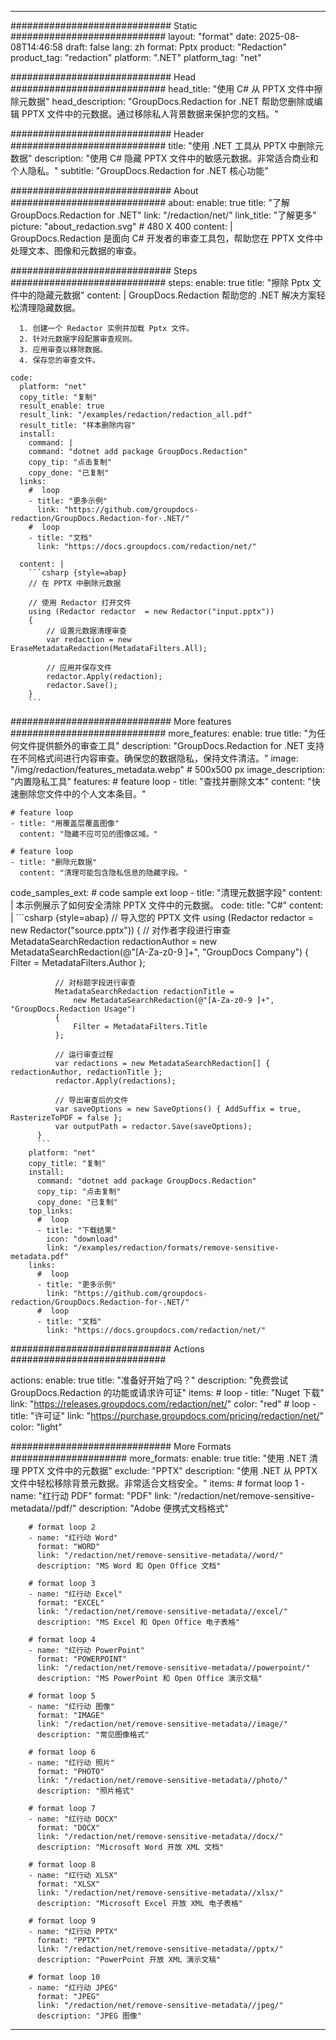 
---
############################# Static ############################
layout: "format"
date:  2025-08-08T14:46:58
draft: false
lang: zh
format: Pptx
product: "Redaction"
product_tag: "redaction"
platform: ".NET"
platform_tag: "net"

############################# Head ############################
head_title: "使用 C# 从 PPTX 文件中擦除元数据"
head_description: "GroupDocs.Redaction for .NET 帮助您删除或编辑 PPTX 文件中的元数据。通过移除私人背景数据来保护您的文档。"

############################# Header ############################
title: "使用 .NET 工具从 PPTX 中删除元数据" 
description: "使用 C# 隐藏 PPTX 文件中的敏感元数据。非常适合商业和个人隐私。"
subtitle: "GroupDocs.Redaction for .NET 核心功能" 

############################# About ############################
about:
    enable: true
    title: "了解 GroupDocs.Redaction for .NET"
    link: "/redaction/net/"
    link_title: "了解更多"
    picture: "about_redaction.svg" # 480 X 400
    content: |
       GroupDocs.Redaction 是面向 C# 开发者的审查工具包，帮助您在 PPTX 文件中处理文本、图像和元数据的审查。

############################# Steps ############################
steps:
    enable: true
    title: "擦除 Pptx 文件中的隐藏元数据"
    content: |
      GroupDocs.Redaction 帮助您的 .NET 解决方案轻松清理隐藏数据。
      
      1. 创建一个 Redactor 实例并加载 Pptx 文件。
      2. 针对元数据字段配置审查规则。
      3. 应用审查以移除数据。
      4. 保存您的审查文件。
   
    code:
      platform: "net"
      copy_title: "复制"
      result_enable: true
      result_link: "/examples/redaction/redaction_all.pdf"
      result_title: "样本删除内容"
      install:
        command: |
        command: "dotnet add package GroupDocs.Redaction"
        copy_tip: "点击复制"
        copy_done: "已复制"
      links:
        #  loop
        - title: "更多示例"
          link: "https://github.com/groupdocs-redaction/GroupDocs.Redaction-for-.NET/"
        #  loop
        - title: "文档"
          link: "https://docs.groupdocs.com/redaction/net/"
          
      content: |
        ```csharp {style=abap}
        // 在 PPTX 中删除元数据

        // 使用 Redactor 打开文件
        using (Redactor redactor  = new Redactor("input.pptx"))
        {
            // 设置元数据清理审查
            var redaction = new EraseMetadataRedaction(MetadataFilters.All);
            
            // 应用并保存文件
            redactor.Apply(redaction);
            redactor.Save();
        }
        ```            


############################# More features ############################
more_features:
  enable: true
  title: "为任何文件提供额外的审查工具"
  description: "GroupDocs.Redaction for .NET 支持在不同格式间进行内容审查。确保您的数据隐私，保持文件清洁。"
  image: "/img/redaction/features_metadata.webp" # 500x500 px
  image_description: "内置隐私工具"
  features:
    # feature loop
    - title: "查找并删除文本"
      content: "快速删除您文件中的个人文本条目。"

    # feature loop
    - title: "用覆盖层覆盖图像"
      content: "隐藏不应可见的图像区域。"

    # feature loop
    - title: "删除元数据"
      content: "清理可能包含隐私信息的隐藏字段。"
      
  code_samples_ext:
    # code sample ext loop
    - title: "清理元数据字段"
      content: |
        本示例展示了如何安全清除 PPTX 文件中的元数据。
      code:
        title: "C#"
        content: |
          ```csharp {style=abap}
          //  导入您的 PPTX 文件
          using (Redactor redactor  = new Redactor("source.pptx"))
          {
              // 对作者字段进行审查
              MetadataSearchRedaction redactionAuthor = 
                  new MetadataSearchRedaction(@"[A-Za-z0-9 ]+", "GroupDocs Company")
              {
                  Filter = MetadataFilters.Author
              };

              // 对标题字段进行审查
              MetadataSearchRedaction redactionTitle = 
                  new MetadataSearchRedaction(@"[A-Za-z0-9 ]+", "GroupDocs.Redaction Usage")
              {
                  Filter = MetadataFilters.Title
              };

              // 运行审查过程
              var redactions = new MetadataSearchRedaction[] { redactionAuthor, redactionTitle };
              redactor.Apply(redactions);

              // 导出审查后的文件
              var saveOptions = new SaveOptions() { AddSuffix = true, RasterizeToPDF = false };
              var outputPath = redactor.Save(saveOptions);
          }
          ```
        platform: "net"
        copy_title: "复制"
        install:
          command: "dotnet add package GroupDocs.Redaction"
          copy_tip: "点击复制"
          copy_done: "已复制"
        top_links:
          #  loop
          - title: "下载结果"
            icon: "download"
            link: "/examples/redaction/formats/remove-sensitive-metadata.pdf"
        links:
          #  loop
          - title: "更多示例"
            link: "https://github.com/groupdocs-redaction/GroupDocs.Redaction-for-.NET/"
          #  loop
          - title: "文档"
            link: "https://docs.groupdocs.com/redaction/net/"


############################# Actions ############################

actions:
  enable: true
  title: "准备好开始了吗？"
  description: "免费尝试 GroupDocs.Redaction 的功能或请求许可证"
  items:
    #  loop
    - title: "Nuget 下载"
      link: "https://releases.groupdocs.com/redaction/net/"
      color: "red"
        #  loop
    - title: "许可证"
      link: "https://purchase.groupdocs.com/pricing/redaction/net/"
      color: "light"


############################# More Formats #####################
more_formats:
    enable: true
    title: "使用 .NET 清理 PPTX 文件中的元数据"
    exclude: "PPTX"
    description: "使用 .NET 从 PPTX 文件中轻松移除背景元数据。非常适合文档安全。"
    items: 
        # format loop 1
        - name: "红行动 PDF"
          format: "PDF"
          link: "/redaction/net/remove-sensitive-metadata//pdf/"
          description: "Adobe 便携式文档格式"

        # format loop 2
        - name: "红行动 Word"
          format: "WORD"
          link: "/redaction/net/remove-sensitive-metadata//word/"
          description: "MS Word 和 Open Office 文档"
          
        # format loop 3
        - name: "红行动 Excel"
          format: "EXCEL"
          link: "/redaction/net/remove-sensitive-metadata//excel/"
          description: "MS Excel 和 Open Office 电子表格"

        # format loop 4
        - name: "红行动 PowerPoint"
          format: "POWERPOINT"
          link: "/redaction/net/remove-sensitive-metadata//powerpoint/"
          description: "MS PowerPoint 和 Open Office 演示文稿"

        # format loop 5
        - name: "红行动 图像"
          format: "IMAGE"
          link: "/redaction/net/remove-sensitive-metadata//image/"
          description: "常见图像格式"

        # format loop 6
        - name: "红行动 照片"
          format: "PHOTO"
          link: "/redaction/net/remove-sensitive-metadata//photo/"
          description: "照片格式"

        # format loop 7
        - name: "红行动 DOCX"
          format: "DOCX"
          link: "/redaction/net/remove-sensitive-metadata//docx/"
          description: "Microsoft Word 开放 XML 文档"
          
        # format loop 8
        - name: "红行动 XLSX"
          format: "XLSX"
          link: "/redaction/net/remove-sensitive-metadata//xlsx/"
          description: "Microsoft Excel 开放 XML 电子表格"
          
        # format loop 9
        - name: "红行动 PPTX"
          format: "PPTX"
          link: "/redaction/net/remove-sensitive-metadata//pptx/"
          description: "PowerPoint 开放 XML 演示文稿"

        # format loop 10
        - name: "红行动 JPEG"
          format: "JPEG"
          link: "/redaction/net/remove-sensitive-metadata//jpeg/"
          description: "JPEG 图像"


---